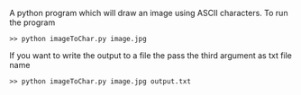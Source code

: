 A python program which will draw an image using ASCII characters. To run the program

	>> python imageToChar.py image.jpg

If you want to write the output to a file the pass the third argument as txt file name

	>> python imageToChar.py image.jpg output.txt
